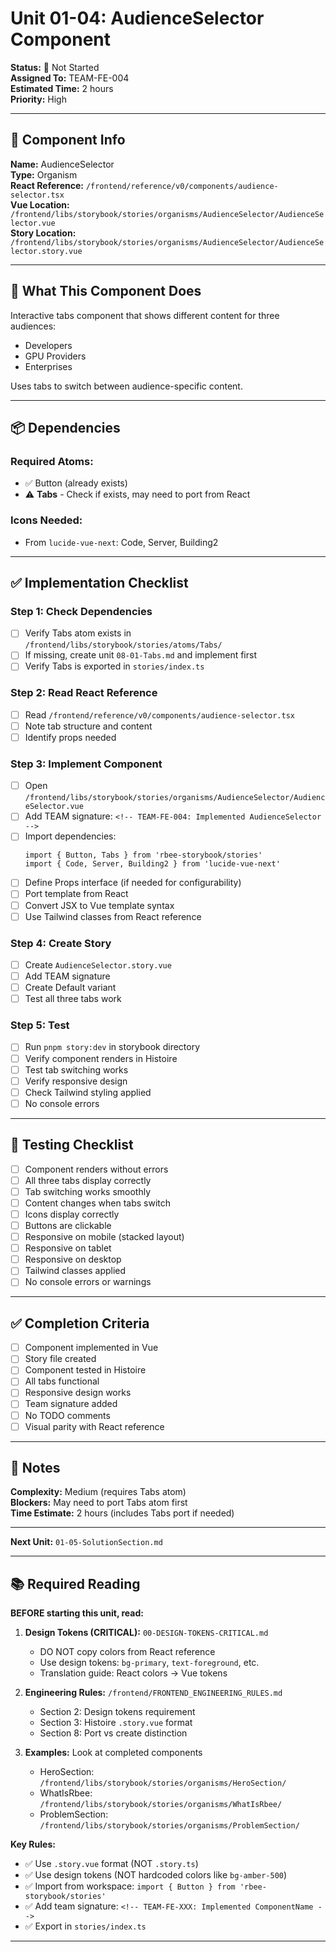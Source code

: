 # Unit 01-04: AudienceSelector Component

**Status:** 🔴 Not Started  
**Assigned To:** TEAM-FE-004  
**Estimated Time:** 2 hours  
**Priority:** High

---

## 📍 Component Info

**Name:** AudienceSelector  
**Type:** Organism  
**React Reference:** `/frontend/reference/v0/components/audience-selector.tsx`  
**Vue Location:** `/frontend/libs/storybook/stories/organisms/AudienceSelector/AudienceSelector.vue`  
**Story Location:** `/frontend/libs/storybook/stories/organisms/AudienceSelector/AudienceSelector.story.vue`

---

## 🎯 What This Component Does

Interactive tabs component that shows different content for three audiences:
- Developers
- GPU Providers
- Enterprises

Uses tabs to switch between audience-specific content.

---

## 📦 Dependencies

### Required Atoms:
- ✅ Button (already exists)
- ⚠️ **Tabs** - Check if exists, may need to port from React

### Icons Needed:
- From `lucide-vue-next`: Code, Server, Building2

---

## ✅ Implementation Checklist

### Step 1: Check Dependencies
- [ ] Verify Tabs atom exists in `/frontend/libs/storybook/stories/atoms/Tabs/`
- [ ] If missing, create unit `08-01-Tabs.md` and implement first
- [ ] Verify Tabs is exported in `stories/index.ts`

### Step 2: Read React Reference
- [ ] Read `/frontend/reference/v0/components/audience-selector.tsx`
- [ ] Note tab structure and content
- [ ] Identify props needed

### Step 3: Implement Component
- [ ] Open `/frontend/libs/storybook/stories/organisms/AudienceSelector/AudienceSelector.vue`
- [ ] Add TEAM signature: `<!-- TEAM-FE-004: Implemented AudienceSelector -->`
- [ ] Import dependencies:
  ```vue
  import { Button, Tabs } from 'rbee-storybook/stories'
  import { Code, Server, Building2 } from 'lucide-vue-next'
  ```
- [ ] Define Props interface (if needed for configurability)
- [ ] Port template from React
- [ ] Convert JSX to Vue template syntax
- [ ] Use Tailwind classes from React reference

### Step 4: Create Story
- [ ] Create `AudienceSelector.story.vue`
- [ ] Add TEAM signature
- [ ] Create Default variant
- [ ] Test all three tabs work

### Step 5: Test
- [ ] Run `pnpm story:dev` in storybook directory
- [ ] Verify component renders in Histoire
- [ ] Test tab switching works
- [ ] Verify responsive design
- [ ] Check Tailwind styling applied
- [ ] No console errors

---

## 🧪 Testing Checklist

- [ ] Component renders without errors
- [ ] All three tabs display correctly
- [ ] Tab switching works smoothly
- [ ] Content changes when tabs switch
- [ ] Icons display correctly
- [ ] Buttons are clickable
- [ ] Responsive on mobile (stacked layout)
- [ ] Responsive on tablet
- [ ] Responsive on desktop
- [ ] Tailwind classes applied
- [ ] No console errors or warnings

---

## ✅ Completion Criteria

- [ ] Component implemented in Vue
- [ ] Story file created
- [ ] Component tested in Histoire
- [ ] All tabs functional
- [ ] Responsive design works
- [ ] Team signature added
- [ ] No TODO comments
- [ ] Visual parity with React reference

---

## 📝 Notes

**Complexity:** Medium (requires Tabs atom)  
**Blockers:** May need to port Tabs atom first  
**Time Estimate:** 2 hours (includes Tabs port if needed)

---

**Next Unit:** `01-05-SolutionSection.md`

---

## 📚 Required Reading

**BEFORE starting this unit, read:**

1. **Design Tokens (CRITICAL):** `00-DESIGN-TOKENS-CRITICAL.md`
   - DO NOT copy colors from React reference
   - Use design tokens: `bg-primary`, `text-foreground`, etc.
   - Translation guide: React colors → Vue tokens

2. **Engineering Rules:** `/frontend/FRONTEND_ENGINEERING_RULES.md`
   - Section 2: Design tokens requirement
   - Section 3: Histoire `.story.vue` format
   - Section 8: Port vs create distinction

3. **Examples:** Look at completed components
   - HeroSection: `/frontend/libs/storybook/stories/organisms/HeroSection/`
   - WhatIsRbee: `/frontend/libs/storybook/stories/organisms/WhatIsRbee/`
   - ProblemSection: `/frontend/libs/storybook/stories/organisms/ProblemSection/`

**Key Rules:**
- ✅ Use `.story.vue` format (NOT `.story.ts`)
- ✅ Use design tokens (NOT hardcoded colors like `bg-amber-500`)
- ✅ Import from workspace: `import { Button } from 'rbee-storybook/stories'`
- ✅ Add team signature: `<!-- TEAM-FE-XXX: Implemented ComponentName -->`
- ✅ Export in `stories/index.ts`

---

